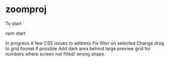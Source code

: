 # zoomproj

To start

npm start

In progress
A few CSS issues to address
Fix filter on selected
Change drag to grid format if possible
Add dark area behind large preview grid for numbers where screen not filled/ wrong shape.
